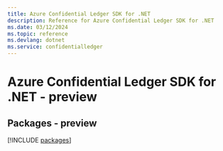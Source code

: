 ```yaml
---
title: Azure Confidential Ledger SDK for .NET
description: Reference for Azure Confidential Ledger SDK for .NET
ms.date: 03/12/2024
ms.topic: reference
ms.devlang: dotnet
ms.service: confidentialledger
---
```

# Azure Confidential Ledger SDK for .NET - preview
## Packages - preview
[!INCLUDE [packages](confidential-ledger-index.md)]